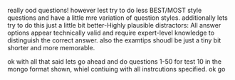really ood questions! however lest try to do less BEST/MOST style questions and have a little mre variation of question styles. additionally lets try to do this just  a little bit better-Highly plausible distractors: All answer options appear technically valid and require expert-level knowledge to distinguish the correct answer. also the examtips shoudl be just a tiny bit shorter and more memorable.

ok with all that said lets go ahead and do questions 1-50 for test 10 in the mongo format shown, whiel contiuing with all instrcutions specified. ok go
